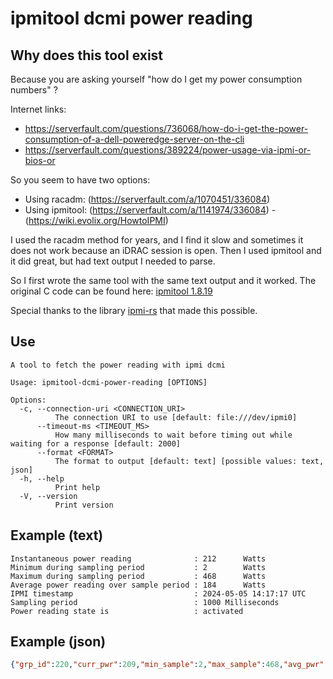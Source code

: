 # ipmitool dcmi power reading

## Why does this tool exist

Because you are asking yourself "how do I get my power consumption numbers" ?

Internet links:

- https://serverfault.com/questions/736068/how-do-i-get-the-power-consumption-of-a-dell-poweredge-server-on-the-cli
- https://serverfault.com/questions/389224/power-usage-via-ipmi-or-bios-or

So you seem to have two options:
- Using racadm: (https://serverfault.com/a/1070451/336084)
- Using ipmitool: (https://serverfault.com/a/1141974/336084) - (https://wiki.evolix.org/HowtoIPMI)

I used the racadm method for years, and I find it slow and sometimes it does not work because an iDRAC session is open.
Then I used ipmitool and it did great, but had text output I needed to parse.

So I first wrote the same tool with the same text output and it worked.
The original C code can be found here: [ipmitool 1.8.19](https://github.com/ipmitool/ipmitool/blob/IPMITOOL_1_8_19/lib/ipmi_dcmi.c#L1398-L1454)

Special thanks to the library [ipmi-rs](https://github.com/datdenkikniet/ipmi-rs) that made this possible.

## Use

```text
A tool to fetch the power reading with ipmi dcmi

Usage: ipmitool-dcmi-power-reading [OPTIONS]

Options:
  -c, --connection-uri <CONNECTION_URI>
          The connection URI to use [default: file:///dev/ipmi0]
      --timeout-ms <TIMEOUT_MS>
          How many milliseconds to wait before timing out while waiting for a response [default: 2000]
      --format <FORMAT>
          The format to output [default: text] [possible values: text, json]
  -h, --help
          Print help
  -V, --version
          Print version
```

## Example (text)

```text
Instantaneous power reading              : 212      Watts
Minimum during sampling period           : 2        Watts
Maximum during sampling period           : 468      Watts
Average power reading over sample period : 184      Watts
IPMI timestamp                           : 2024-05-05 14:17:17 UTC
Sampling period                          : 1000 Milliseconds
Power reading state is                   : activated
```

## Example (json)

```json
{"grp_id":220,"curr_pwr":209,"min_sample":2,"max_sample":468,"avg_pwr":184,"time_stamp":1714918638,"sample":1000,"state":64}
```
